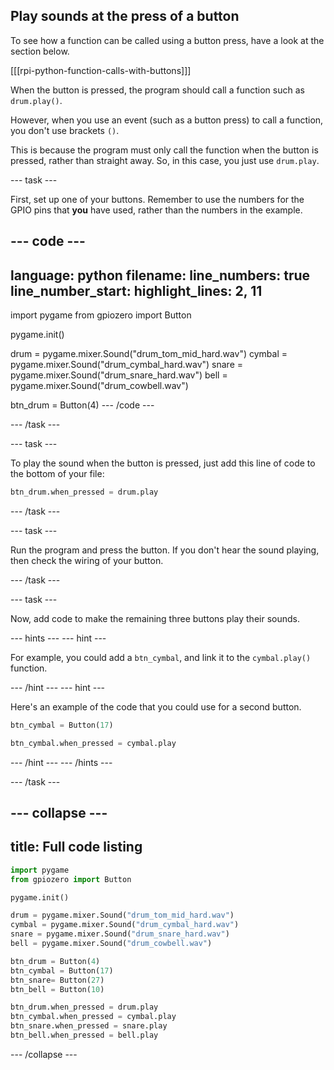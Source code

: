 ## Play sounds at the press of a button

To see how a function can be called using a button press, have a look at the section below.

[[[rpi-python-function-calls-with-buttons]]]

When the button is pressed, the program should call a function such as `drum.play()`.

However, when you use an event (such as a button press) to call a function, you don't use brackets `()`.

This is because the program must only call the function when the button is pressed, rather than straight away. So, in this case, you just use `drum.play`.

--- task ---

First, set up one of your buttons. Remember to use the numbers for the GPIO pins that **you** have used, rather than the numbers in the example.

--- code ---
---
language: python
filename: 
line_numbers: true
line_number_start: 
highlight_lines: 2, 11
---
import pygame
from gpiozero import Button

pygame.init()

drum = pygame.mixer.Sound("drum_tom_mid_hard.wav")
cymbal = pygame.mixer.Sound("drum_cymbal_hard.wav")
snare = pygame.mixer.Sound("drum_snare_hard.wav")
bell = pygame.mixer.Sound("drum_cowbell.wav")

btn_drum = Button(4)
--- /code ---

--- /task ---

--- task ---

To play the sound when the button is pressed, just add this line of code to the bottom of your file:

```python
btn_drum.when_pressed = drum.play
```
--- /task ---

--- task ---

Run the program and press the button. If you don't hear the sound playing, then check the wiring of your button.

--- /task ---

--- task ---

Now, add code to make the remaining three buttons play their sounds.

--- hints --- --- hint ---

For example, you could add a `btn_cymbal`, and link it to the `cymbal.play()` function.

--- /hint --- --- hint ---

Here's an example of the code that you could use for a second button.

```python
btn_cymbal = Button(17)

btn_cymbal.when_pressed = cymbal.play
```

--- /hint --- --- /hints ---

--- /task ---

--- collapse ---
---
title: Full code listing
---
```python
import pygame
from gpiozero import Button

pygame.init()

drum = pygame.mixer.Sound("drum_tom_mid_hard.wav")
cymbal = pygame.mixer.Sound("drum_cymbal_hard.wav")
snare = pygame.mixer.Sound("drum_snare_hard.wav")
bell = pygame.mixer.Sound("drum_cowbell.wav")

btn_drum = Button(4)
btn_cymbal = Button(17)
btn_snare= Button(27)
btn_bell = Button(10)

btn_drum.when_pressed = drum.play
btn_cymbal.when_pressed = cymbal.play
btn_snare.when_pressed = snare.play
btn_bell.when_pressed = bell.play
```
--- /collapse ---
